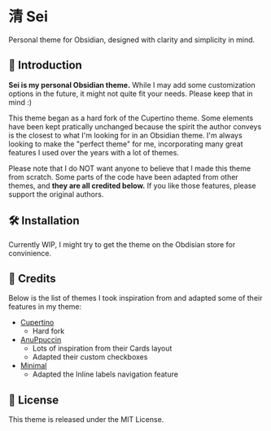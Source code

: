 # 清 Sei

Personal theme for Obsidian, designed with clarity and simplicity in mind.

## 📖 Introduction

**Sei is my personal Obsidian theme.** While I may add some customization options in the future, it might not quite fit your needs. Please keep that in mind :)

This theme began as a hard fork of the Cupertino theme.
Some elements have been kept pratically unchanged because the spirit the author conveys is the closest to what I'm looking for in an Obsidian theme.
I'm always looking to make the "perfect theme" for me, incorporating many great features I used over the years with a lot of themes.

Please note that I do NOT want anyone to believe that I made this theme from scratch.
Some parts of the code have been adapted from other themes, and **they are all credited below.**
If you like those features, please support the original authors.

## 🛠️ Installation

Currently WIP, I might try to get the theme on the Obdisian store for convinience.

## 🙏 Credits

Below is the list of themes I took inspiration from and adapted some of their features in my theme:

- [Cupertino](https://github.com/aaaaalexis/obsidian-cupertino)
  - Hard fork
- [AnuPpuccin](https://github.com/AnubisNekhet/AnuPpuccin)
  - Lots of inspiration from their Cards layout
  - Adapted their custom checkboxes
- [Minimal](https://github.com/kepano/obsidian-minimal)
  - Adapted the Inline labels navigation feature

## 📜 License

This theme is released under the MIT License.
